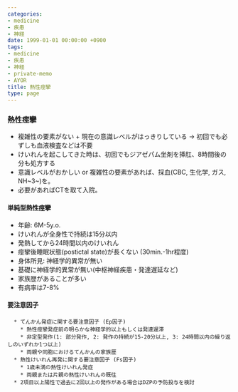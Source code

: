 ```yaml
---
categories:
- medicine
- 疾患
- 神経
date: 1999-01-01 00:00:00 +0900
tags:
- medicine
- 疾患
- 神経
- private-memo
- AYOR
title: 熱性痙攣
type: page
---
```


### 熱性痙攣

- 複雑性の要素がない + 現在の意識レベルがはっきりしている →
    初回でも必ずしも血液検査などは不要
- けいれんを起こしてきた時は、初回でもジアゼパム坐剤を挿肛、8時間後の分も処方する
- 意識レベルがおかしい or 複雑性の要素があれば、採血(CBC, 生化学,
    ガス, NH~3~)を。
- 必要があればCTを取て入院。

#### 単純型熱性痙攣

- 年齢: 6M-5y.o.
- けいれんが全身性で持続は15分以内
- 発熱してから24時間以内のけいれん
- 痙攣後睡眠状態(postictal state)が長くない (30min.-1hr程度)
- 身体所見: 神経学的異常が無い
- 基礎に神経学的異常が無い(中枢神経疾患・発達遅延など)
- 家族歴があることが多い
- 有病率は7-8%

#### 要注意因子

      * てんかん発症に関する要注意因子 (Ep因子)
        * 熱性痙攣発症前の明らかな神経学的以上もしくは発達遅滞
        * 非定型発作(1: 部分発作, 2: 発作の持続が15-20分以上, 3: 24時間以内の繰り返しのいずれか1つ以上)
        * 両親や同胞におけるてんかんの家族歴
      * 熱性けいれん再発に関する要注意因子 (Fs因子)
        * 1歳未満の熱性けいれん発症
        * 両親または片親の熱性けいれんの既往
      * 2項目以上陽性で過去に2回以上の発作がある場合はDZPの予防投与を検討
